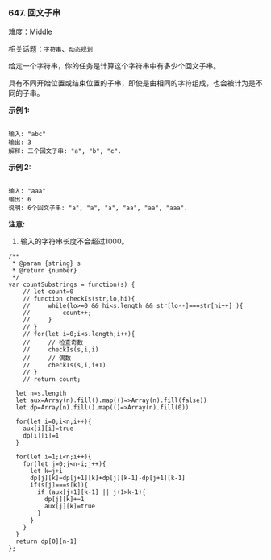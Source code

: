 ### 647. 回文子串

难度：Middle

相关话题：`字符串`、`动态规划`

给定一个字符串，你的任务是计算这个字符串中有多少个回文子串。



具有不同开始位置或结束位置的子串，即使是由相同的字符组成，也会被计为是不同的子串。



**示例 1:** 



```

输入: "abc"
输出: 3
解释: 三个回文子串: "a", "b", "c".
```


**示例 2:** 



```

输入: "aaa"
输出: 6
说明: 6个回文子串: "a", "a", "a", "aa", "aa", "aaa".
```


**注意:** 




1. 输入的字符串长度不会超过1000。




```
/**
 * @param {string} s
 * @return {number}
 */
var countSubstrings = function(s) {
    // let count=0
    // function checkIs(str,lo,hi){
    //     while(lo>=0 && hi<s.length && str[lo--]===str[hi++] ){
    //         count++;
    //     }
    // }
    // for(let i=0;i<s.length;i++){
    //     // 检查奇数
    //     checkIs(s,i,i) 
    //     // 偶数
    //     checkIs(s,i,i+1)
    // }
    // return count;
  
  let n=s.length
  let aux=Array(n).fill().map(()=>Array(n).fill(false))
  let dp=Array(n).fill().map(()=>Array(n).fill(0))
  
  for(let i=0;i<n;i++){
    aux[i][i]=true
    dp[i][i]=1
  }
  
  for(let i=1;i<n;i++){
    for(let j=0;j<n-i;j++){
      let k=j+i
      dp[j][k]=dp[j+1][k]+dp[j][k-1]-dp[j+1][k-1]
      if(s[j]===s[k]){
        if (aux[j+1][k-1] || j+1>k-1){
          dp[j][k]+=1
          aux[j][k]=true
        }
      }
    }
  }
  return dp[0][n-1]
};
```

